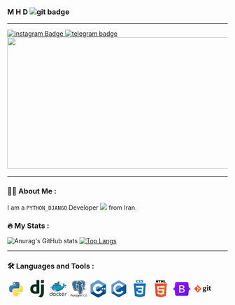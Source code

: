 ### M H D <img src="https://img.shields.io/github/followers/alirezamhd?style=social" alt="git badge"/>
---
<a href="https://instagram.com/alirezaa_mhd/">
    <img src="https://img.shields.io/badge/Instagram-purple?style=for-the-badge&logo=Instagram&logoColor=white" alt="instagram Badge"/>
 </a>
 <a href="https://t.me/alirezaa_mhd/">
    <img src="https://img.shields.io/badge/Telegram-blue?style=for-the-badge&logo=Telegram&logoColor=white" alt="telegram badge"/>
 </a>
 


<!--
**alirezamhd/alirezamhd** is a ✨ _special_ ✨ repository because its `README.md` (this file) appears on your GitHub profile.

Here are some ideas to get you started:

- 🔭 I’m currently working on ...
- 🌱 I’m currently learning ...
- 👯 I’m looking to collaborate on ...
- 🤔 I’m looking for help with ...
- 💬 Ask me about ...
- 📫 How to reach me: ...
- 😄 Pronouns: ...
- ⚡ Fun fact: ...

<div id="header" align="center">
  <img src="https://media.giphy.com/media/M9gbBd9nbDrOTu1Mqx/giphy.gif" width="100"/>
  <div id="badges">
  <a href="https://instagram.com/alirezaa_mhd/">
    <img src="https://img.shields.io/badge/Instagram-purple?style=for-the-badge&logo=Instagram&logoColor=white" alt="LinkedIn Badge"/>
  </a>
  <a href="https://t.me/alirezaa_mhd/">
    <img src="https://img.shields.io/badge/Telegram-blue?style=for-the-badge&logo=Telegram&logoColor=white" alt="LinkedIn Badge"/>
  </a>
  </div>
</div>
-->


<div align="center">
  <img src="https://media.giphy.com/media/dWesBcTLavkZuG35MI/giphy.gif" width="600" height="300"/>
</div>

---

### :man_technologist: About Me :
I am a `PYTHON_DJANGO` Developer <img src="https://media.giphy.com/media/WUlplcMpOCEmTGBtBW/giphy.gif" width="30"> from Iran.

### :fire: My Stats :
![Anurag's GitHub stats](https://github-readme-stats.vercel.app/api?username=alirezamhd&theme=vue&show_icons=true)
[![Top Langs](https://github-readme-stats.vercel.app/api/top-langs/?username=alirezamhd&layout=compact&theme=vue)](https://github.com/anuraghazra/github-readme-stats)

---

### :hammer_and_wrench: Languages and Tools :
<div>
  <img src="https://github.com/devicons/devicon/blob/master/icons/python/python-original.svg" title="python" alt="python" width="40" height="40"/>&nbsp;
  <img src="https://github.com/devicons/devicon/blob/master/icons/django/django-plain.svg" title="django" alt="django" width="40" height="40"/>&nbsp;
  <img src="https://github.com/devicons/devicon/blob/master/icons/docker/docker-original-wordmark.svg" title="docker" alt="docker" width="40" height="40"/>&nbsp;
  <img src="https://github.com/devicons/devicon/blob/master/icons/postgresql/postgresql-original-wordmark.svg" title="postgres" **alt="postgres" width="40" height="40"/>
  <img src="https://github.com/devicons/devicon/blob/master/icons/cplusplus/cplusplus-original.svg" title="cplusplus" alt="cplusplus" width="40" height="40"/>&nbsp;
  <img src="https://github.com/devicons/devicon/blob/master/icons/c/c-original.svg" title="c" alt="c" width="40" height="40"/>&nbsp;
  <img src="https://github.com/devicons/devicon/blob/master/icons/css3/css3-plain-wordmark.svg"  title="CSS3" alt="CSS" width="40" height="40"/>&nbsp;
  <img src="https://github.com/devicons/devicon/blob/master/icons/html5/html5-original-wordmark.svg" title="HTML5" alt="HTML" width="40" height="40"/>&nbsp;
  <img src="https://github.com/devicons/devicon/blob/master/icons/bootstrap/bootstrap-original.svg" title="bootstrap" alt="bootstrap" width="40" height="40"/>&nbsp;
  <img src="https://github.com/devicons/devicon/blob/master/icons/git/git-original-wordmark.svg" title="Git" **alt="Git" width="40" height="40"/>
</div>
